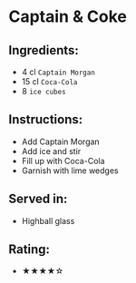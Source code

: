 # Captain & Coke

## Ingredients:
- 4 cl `Captain Morgan`
- 15 cl `Coca-Cola`
- 8 `ice cubes`

## Instructions:
- Add Captain Morgan
- Add ice and stir
- Fill up with Coca-Cola
- Garnish with lime wedges

## Served in:
- Highball glass

## Rating:
- ★★★★☆